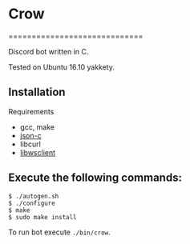 # Crow
=============================

Discord bot written in C.

Tested on Ubuntu 16.10 yakkety.

## Installation

Requirements

- gcc, make
- [json-c](https://github.com/json-c/json-c)
- libcurl
- [libwsclient](https://github.com/payden/libwsclient)

## Execute the following commands:
```
$ ./autogen.sh
$ ./configure
$ make
$ sudo make install
```

To run bot execute ```./bin/crow```.

